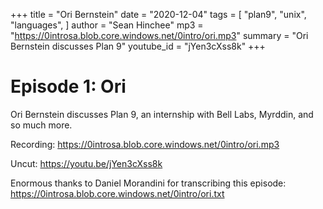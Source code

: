 +++
title = "Ori Bernstein"
date = "2020-12-04"
tags = [
	"plan9",
	"unix",
	"languages",
]
author = "Sean Hinchee"
mp3 = "https://0introsa.blob.core.windows.net/0intro/ori.mp3"
summary = "Ori Bernstein discusses Plan 9"
youtube_id = "jYen3cXss8k"
+++

# Episode 1: Ori

Ori Bernstein discusses Plan 9, an internship with Bell Labs, Myrddin, and so much more. 

Recording: <https://0introsa.blob.core.windows.net/0intro/ori.mp3>

Uncut: <https://youtu.be/jYen3cXss8k>

Enormous thanks to Daniel Morandini for transcribing this episode: <https://0introsa.blob.core.windows.net/0intro/ori.txt>
